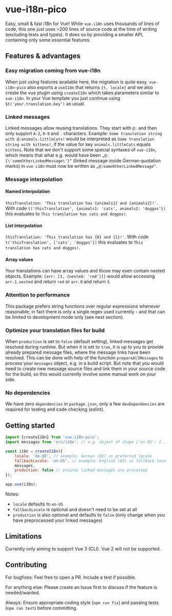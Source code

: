 # vue-i18n-pico

Easy, small & fast i18n for Vue! While `vue-i18n` uses thousands of lines of code, this one just uses ~200 lines of source code at the time of writing (excluding tests and types). It does so by providing a smaller API, containing only some essential features.

## Features & advantages

### Easy migration coming from vue-i18n

When just using features available here, the migration is quite easy. `vue-i18n-pico` also exports a `useI18n` that returns `{t, locale}` and we also create the vue plugin using `createI18n` which takes parameters similar to `vue-i18n`. In your Vue template you just continue using `$t('your.translation.key')` as usual.

### Linked messages

Linked messages allow reusing translations. They start with `@:` and then only support `A-Z`, `0-9` and `.` characters. Example: `Some translation string with @:animals.littleCats!` would be interpreted as `Some translation string with kittens!`, if the value for key `animals.littleCats` equals `kittens`.
Note that we don't support some special syntaxes of `vue-i18n`, which means that what e.g. would have been `„@:{\'someOtherLinkedMessage\'}“` (linked message inside German quotation marks) in `vue-i18n` must now be written as `„@:someOtherLinkedMessage“`.

### Message interpolation

#### Named interpolation

`thisTranslation: 'This translation has {animals1} and {animals2}!'`. With code `t('thisTranslation', {animals1: 'cats', animals2: 'doggos'})` this evaluates to `This translation has cats and doggos!`.

#### List interpolation

`thisTranslation: 'This translation has {0} and {1}!'`. With code `t('thisTranslation', ['cats', 'doggos'])` this evaluates to `This translation has cats and doggos!`.

#### Array values

Your translations can have array values and those may even contain nested objects. Example: `{arr: [3, {nested: 'red'}]}` would allow accessing `arr.1.nested` and return `red` or `arr.0` and return `3`.

### Attention to performance

This package prefers string functions over regular expressions whenever reasonable; in fact there is only a single regex used currently - and that can be limited to development mode only (see next section).

### Optimize your translation files for build

When `production` is set to `false` (default setting), linked messages get resolved during runtime. But when it is set to `true`, it is up to you to provide already prepared message files, where the message links have been resolved. This can be done with help of the function `prepareAllMessages` to process your `messages` object, e.g. in a build script. But note that you would need to create new message source files and link them in your source code for the build, so this would currently involve some manual work on your side.

### No dependencies

We have zero `dependencies` in `package.json`, only a few `devDependencies` are required for testing and code checking (eslint).

## Getting started

```js
import {createI18n} from 'vue-i18n-pico';
import messages from 'src/i18n'; // e.g. object of shape {'en-US': {...}, 'de-DE': {...}}

const i18n = createI18n({
    locale: 'de-DE', // example: German (DE) as preferred locale
    fallbackLocale: 'en-US', // example: English (US) as fallback locale
    messages,
    production: false // ensures linked messages are processed
});

app.use(i18n);
```

Notes:

* `locale` defaults to `en-US`
* `fallbackLocale` is optional and doesn't need to be set at all
* `production` is also optional and defaults to `false` (only change when you have preprocessed your linked messages)

## Limitations

Currently only aiming to support Vue 3 (CLI). Vue 2 will not be supported.

## Contributing

For bugfixes: Feel free to open a PR. Include a test if possible.

For anything else: Please create an Issue first to discuss if the feature is needed/wanted.

Always: Ensure appropriate coding style (`npm run fix`) and passing tests (`npm run test`) before committing.
